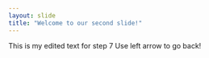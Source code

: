 ```yaml
---
layout: slide
title: "Welcome to our second slide!"
---
```

This is my edited text for step 7
Use left arrow to go back!
